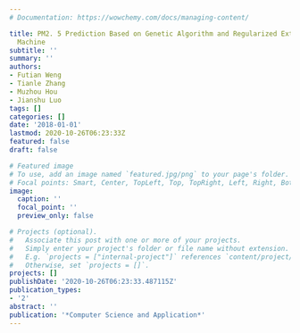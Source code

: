 ```yaml
---
# Documentation: https://wowchemy.com/docs/managing-content/

title: PM2. 5 Prediction Based on Genetic Algorithm and Regularized Extreme Learning
  Machine
subtitle: ''
summary: ''
authors:
- Futian Weng
- Tianle Zhang
- Muzhou Hou
- Jianshu Luo
tags: []
categories: []
date: '2018-01-01'
lastmod: 2020-10-26T06:23:33Z
featured: false
draft: false

# Featured image
# To use, add an image named `featured.jpg/png` to your page's folder.
# Focal points: Smart, Center, TopLeft, Top, TopRight, Left, Right, BottomLeft, Bottom, BottomRight.
image:
  caption: ''
  focal_point: ''
  preview_only: false

# Projects (optional).
#   Associate this post with one or more of your projects.
#   Simply enter your project's folder or file name without extension.
#   E.g. `projects = ["internal-project"]` references `content/project/deep-learning/index.md`.
#   Otherwise, set `projects = []`.
projects: []
publishDate: '2020-10-26T06:23:33.487115Z'
publication_types:
- '2'
abstract: ''
publication: '*Computer Science and Application*'
---
```

